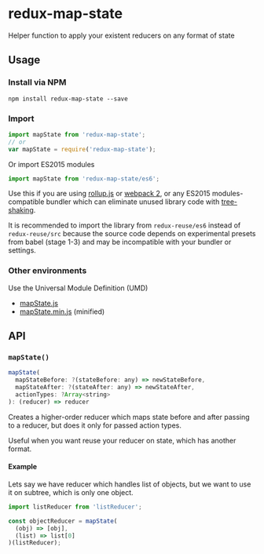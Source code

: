 # redux-map-state
Helper function to apply your existent reducers on any format of state

## Usage

### Install via NPM

```
npm install redux-map-state --save
```

### Import

```javascript
import mapState from 'redux-map-state'; 
// or
var mapState = require('redux-map-state');
```

Or import ES2015 modules
```javascript
import mapState from 'redux-map-state/es6';
```
Use this if you are using [rollup.js](http://rollupjs.org/) or
[webpack 2](http://webpack.github.io/docs/changelog.html#2-1-x-beta), or any
ES2015 modules-compatible bundler which can eliminate unused library code with
[tree-shaking](http://www.2ality.com/2015/12/webpack-tree-shaking.html).

It is recommended to import the library from `redux-reuse/es6` instead of
`redux-reuse/src` because the source code depends on experimental presets from
babel (stage 1-3) and may be incompatible with your bundler or settings.

### Other environments

Use the Universal Module Definition (UMD)

- [mapState.js](dist/mapState.js)
- [mapState.min.js](dist/mapState.min.js) (minified)

## API

### `mapState()`

```js
mapState(
  mapStateBefore: ?(stateBefore: any) => newStateBefore,
  mapStateAfter: ?(stateAfter: any) => newStateAfter,
  actionTypes: ?Array<string>
): (reducer) => reducer
```

Creates a higher-order reducer which maps state before and after passing
to a reducer, but does it only for passed action types.

Useful when you want reuse your reducer on state, which has another format.

#### Example

Lets say we have reducer which handles list of objects, but we want to use
it on subtree, which is only one object.

```js
import listReducer from 'listReducer';

const objectReducer = mapState(
  (obj) => [obj],
  (list) => list[0]
)(listReducer);
```
